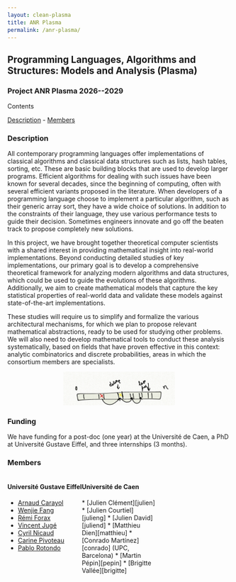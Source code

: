 ```yaml
---
layout: clean-plasma
title: ANR Plasma
permalink: /anr-plasma/
---
```




<style>
 .grid {
  display: flex;
 }
.column-left{ float: left; width: 33.333%; }
.column-right{ float: right; width: 33.333%; }
.column-center{ display: inline-block; width: 33.333%; }
</style>


<h2>Programming Languages, Algorithms and Structures:
Models and Analysis (Plasma)</h2>

<h3>
Project ANR Plasma 2026--2029
</h3>

Contents
<nav class="navigation">
<a href="#description">Description</a> - 
<a href="#members">Members</a> 
<!----->
<!--<a href="#meeting">Meeting</a> -->
</nav>


<h3 id='description'>Description</h3>
All contemporary programming languages offer implementations of classical algorithms and classical data structures such as lists, hash tables, sorting, etc. These are basic building blocks that are used to develop larger programs. Efficient algorithms for dealing with such issues have been known for several decades, since the beginning of computing, often with several efficient variants proposed in the literature. When developers of a programming language choose to implement a particular algorithm, such as their generic array sort, they have a wide choice of solutions. In addition to the constraints of their language, they use various performance tests to guide their decision. Sometimes engineers innovate and go off the beaten track to propose completely new solutions. 

In this project, we have brought together theoretical computer scientists with a shared interest in providing mathematical insight into real-world implementations. Beyond conducting detailed studies of key implementations, our primary goal is to develop a comprehensive theoretical framework for analyzing modern algorithms and data structures, which could be used to guide the evolutions of these algorithms. Additionally, we aim to create mathematical models that capture the key statistical properties of real-world data and validate these models against state-of-the-art implementations.

These studies will require us to simplify and formalize the various architectural mechanisms, for which we plan to propose relevant mathematical abstractions, ready to be used for studying other problems. We will also need to develop mathematical tools to conduct these analysis systematically, based on fields that have proven effective in this context: analytic combinatorics and discrete probabilities, areas in which the consortium members are specialists.



<!--More details available <a href="/files/22_AAP_CNRS.pdf">here</a> in the original proposal for the project.-->

<center>
<img src="/assets/meeting-23/session-zoom-17-jan.png"  width="50%" >
</center>
<!--[3] Conrado Mart ́ınez, Cyril Nicaud, Pablo Rotondo: A Probabilistic Model Revealing Shortcomings in Lua’s-->
<!--Hybrid Tables. Accepted at COCOON 2022. https://arxiv.org/abs/2208.13602-->
<!--<a href="/files/Pres_COCOON_22-1.pdf">A Probabilistic Model Revealing Shortcomings in Lua’s Hybrid Tables</a>, COCOON 2022, Online, 23 Octobre, 2022.-->

<h3 id='funding'>Funding</h3>
We have funding for a post-doc (one year) at the Université de Caen, a PhD at Université Gustave Eiffel, and three internships (3 months).


<h3 id='members'>Members</h3>


<div class="grid">
<div class="column-left">
<h4>Université Gustave Eiffel</h4>

* [Arnaud Carayol][arnaud]
* [Wenjie Fang][wenjie]
* [Rémi Forax][remi]
* [Vincent Jugé][vincent]
* [Cyril Nicaud][cyril]
* [Carine Pivoteau][carine]
* [Pablo Rotondo][pablo]
</div>
<div class="column-center">
<h4>Université de Caen</h4>
* [Julien Clément][julien]
* [Julien Courtiel][julieng]
* [Julien David][juliend]
* [Matthieu Dien][matthieu]
* [Conrado Martínez][conrado] (UPC, Barcelona)
* [Martin Pépin][pepin] 
* [Brigitte Vallée][brigitte] 
<!--Brigitte -->
</div>
<!--<div class="column-right">-->
<!--<h4>International Collaborators</h4>-->

<!--* [Alfredo Viola][tuba] (UdelaR, Montevideo)-->
<!--</div>-->
</div>

<!--<h3 id='meeting'>Kickoff meeting - 2 June </h3>-->
<!--First meeting at the Institut Henri Poincaré programmed for 2 June.-->

<!--<ul>-->
<!--<li>-->
<!--Date:-->

<!--June 2 2023 (Friday) from 10:30 to 17:30-->
<!--</li>-->
<!--<li>-->
<!--Venue: Institut Henri Poincaré, salle M-L Dubreil-Jacotin (ex-salle 421).-->
<!--</li>-->
<!--<li>-->
<!--Program: TBA-->
<!--</li>-->
<!--</ul>-->


<!--<h3 id='meeting'>Meeting - Algo a la playa !</h3>-->

<!--General meeting in <a href="https://www.saint-julien-en-born.fr/">Saint Julien en Born</a> programmed !-->

<!--<img src="https://www.guide-des-landes.com/_bibli/annonces/1347/hd/plageducontis3.jpg"  width="30%" >-->

<!--<ul>-->
<!--<li>-->
<!--Date:-->

<!--July 10 2023 (Monday) through July 14 2023 (Friday)-->
<!--</li>-->
<!--<li>-->
<!--Venue: Hôtel <a href="https://www.booking.com/hotel/fr/la-canotte-saint-julien-en-born.fr.html">La Canotte</a>, à Saint Julien en Born-->

<!--</li>-->
<!--<li>-->
<!--</li>-->
<!--</ul>-->

<!--<center>-->
<!--<img src="/assets/meeting-23/st-julien-en-born-1.jpeg"  width="30%" >-->
<!--<img src="/assets/meeting-23/st-julien-en-born-2.jpeg"  width="30%" >-->
<!--<img src="/assets/meeting-23/st-julien-en-born-3.jpeg"  width="30%" >-->
<!--<img src="https://www.guide-des-landes.com/_bibli/annonces/1347/hd/plageducontis3.jpg"  width="30%" >-->
<!--<img src="https://www.guide-des-landes.com/_bibli/annonces/1347/hd/plageducontis3.jpg"  width="30%" >-->
<!--<img src="https://www.guide-des-landes.com/_bibli/annonces/1347/hd/plageducontis3.jpg"  width="30%" >-->
<!--</center>-->
<!--![Beach](https://www.guide-des-landes.com/_bibli/annonces/1347/hd/plageducontis3.jpg "Plage")-->

[pablo]: /
[cyril]: http://www-igm.univ-mlv.fr/~nicaud/
[arnaud]: http://www-igm.univ-mlv.fr/~carayol/
[carine]: http://www-igm.univ-mlv.fr/~pivoteau/
[vincent]: http://www-igm.univ-mlv.fr/~juge/
[julien]: https://clementj01.users.greyc.fr/
[julieng]: https://courtiel.users.greyc.fr/
[matthieu]: https://dien.users.greyc.fr/
[conrado]: https://www.cs.upc.edu/~conrado/
[wenjie]: https://www-igm.univ-mlv.fr/~wfang/
[tuba]: https://dblp.org/pid/50/6924.html
[ligm]: http://ligm.u-pem.fr/accueil/
[pepin]: https://wkerl.me/
[remi]: https://monge.univ-mlv.fr/~forax/
[brigitte]: https://vallee.users.greyc.fr/
[juliend]: https://lipn.univ-paris13.fr/~david/
